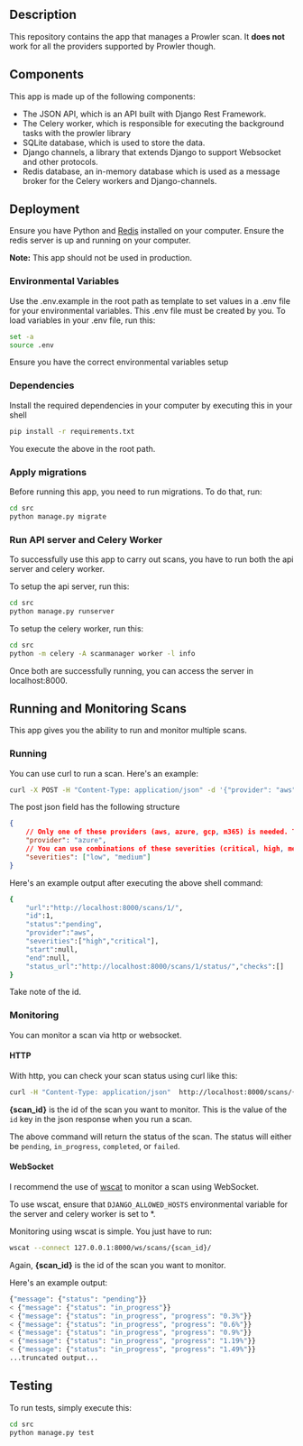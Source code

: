 ## Description
This repository contains the app that manages a Prowler scan. It **does not** work for all the providers supported by Prowler though.

## Components
This app is made up of the following components:
* The JSON API, which is an API built with Django Rest Framework.
* The Celery worker, which is responsible for executing the background tasks with the prowler library
* SQLite database, which is used to store the data.
* Django channels, a library that extends Django to support Websocket and other protocols.
* Redis database, an in-memory database which is used as a message broker for the Celery workers and Django-channels.

## Deployment
Ensure you have Python and [Redis](https://redis.io/) installed on your computer. Ensure the redis server is up and running on your computer. 

**Note:** This app should not be used in production.

### Environmental Variables
Use the .env.example in the root path as template to set values in a .env file for your environmental variables. This .env file must be created by you. To load variables in your .env file, run this:
```sh
set -a
source .env
```
Ensure you have the correct environmental variables setup

### Dependencies
Install the required dependencies in your computer by executing this in your shell
```sh
pip install -r requirements.txt
```
You execute the above in the root path.

### Apply migrations
Before running this app, you need to run migrations. To do that, run:
```sh
cd src
python manage.py migrate
```

### Run API server and Celery Worker
To successfully use this app to carry out scans, you have to run both the api server and celery worker.

To setup the api server, run this:
```sh
cd src
python manage.py runserver
```

To setup the celery worker, run this:
```sh
cd src
python -m celery -A scanmanager worker -l info
```

Once both are successfully running, you can access the server  in localhost:8000.

## Running and Monitoring Scans
This app gives you the ability to run and monitor multiple scans.

### Running

You can use curl to run a scan. Here's an example:
```sh
curl -X POST -H "Content-Type: application/json" -d '{"provider": "aws", "severities": ["high", "critical"]}' http://localhost:8000/scans/
```
The post json field has the following structure
```json
{
    // Only one of these providers (aws, azure, gcp, m365) is needed. The value is a string.
    "provider": "azure",
    // You can use combinations of these severities (critical, high, medium, low, informational). The value is a list. An empty list signifies that the scan needs to check for all severities.
    "severities": ["low", "medium"]
}
```
Here's an example output after executing the above shell command:
```sh
{
    "url":"http://localhost:8000/scans/1/",
    "id":1,
    "status":"pending",
    "provider":"aws",
    "severities":["high","critical"],
    "start":null,
    "end":null,
    "status_url":"http://localhost:8000/scans/1/status/","checks":[]
}
```
Take note of the id.

### Monitoring
You can monitor a scan via http or websocket. 

#### HTTP
With http, you can check your scan status using curl like this:
```sh
curl -H "Content-Type: application/json"  http://localhost:8000/scans/{scan_id}/status/
```
**{scan_id}** is the id of the scan you want to monitor. This is the value of the `id` key in the json response when you run a scan.

The above command will return the status of the scan. The status will either be `pending`, `in_progress`, `completed`, or `failed`.

#### WebSocket
I recommend the use of [wscat](https://github.com/websockets/wscat) to monitor a scan using WebSocket.

To use wscat, ensure that `DJANGO_ALLOWED_HOSTS` environmental variable for the server and celery worker is set to *.

Monitoring using wscat is simple. You just have to run:
```sh
wscat --connect 127.0.0.1:8000/ws/scans/{scan_id}/
```
Again, **{scan_id}** is the id of the scan you want to monitor.

Here's an example output:
```sh
{"message": {"status": "pending"}}
< {"message": {"status": "in_progress"}}
< {"message": {"status": "in_progress", "progress": "0.3%"}}
< {"message": {"status": "in_progress", "progress": "0.6%"}}
< {"message": {"status": "in_progress", "progress": "0.9%"}}
< {"message": {"status": "in_progress", "progress": "1.19%"}}
< {"message": {"status": "in_progress", "progress": "1.49%"}}
...truncated output...
```
## Testing
To run tests, simply execute this:
```sh
cd src
python manage.py test
```

